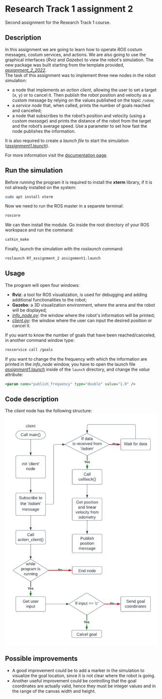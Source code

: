 # Research Track 1 assignment 2

Second assignment for the Research Track 1 course.

## Description

In this assignment we are going to learn how to operate _ROS_ costum messages, costum services, and actions. We are also going to use the graphical interfaces (_Rviz_ and _Gazebo_) to view the robot's simulation.
The new package was built starting from the template provided, [_assignment_2_2022_](https://github.com/CarmineD8/assignment_2_2022).<br>
The task of this assignment was to implement three new nodes in the robot simulation:

- a node that implements an _action client_, allowing the user to set a target (x, y) or to cancel it. Then publish the robot position and velocity as a custom message by relying on the values published on the topic `/odom`;
- a _service node_ that, when called, prints the number of goals reached and cancelled;
- a node that subscribes to the robot’s position and velocity (using a _custom message_) and prints the distance of the robot from the target and the robot’s average speed. Use a parameter to set how fast the node publishes the information.

It is also required to create a _launch file_ to start the simulation ([_assignment1.launch_](launch/assignment1.launch)).

For more information visit the [documentation page](https://gabri00.github.io/RT_assignment_2/).

## Run the simulation

Before running the program it is required to install the **xterm** library, if it is not already installed on the system:

```sh
sudo apt install xterm
```

Now we need to run the ROS master in a separete terminal:

```sh
roscore
```

We can then install the module. Go inside the root directory of your ROS workspace and run the command:

```sh
catkin_make
```

Finally, launch the simulation with the _roslaunch_ command:

```sh
roslaunch RT_assignment_2 assignment1.launch
```

## Usage

The program will open four windows:

- **Rviz**: a tool for ROS visualization, is used for debugging and adding additional functionalities to the robot;
- **Gazebo**: a 3D visualization environment, where the arena and the robot will be displayed;
- [_info_node.py_](scripts/info_node.py): the window where the robot's information will be printed;
- [_client.py_](scripts/client.py): the window where the user can input the desired position or cancel it.

If you want to know the number of goals that have been reached/canceled, in another command window type:

```sh
rosservice call /goals
```

If you want to change the the frequency with which the information are printed in the _info_node_ window, you have to open the launch file [_assignment1.launch_](launch/assignment1.launch) inside of the `launch` directory, and change the _value_ attribute:

```xml
<param name="publish_frequency" type="double" value="1.0" />
```

## Code description

The _client_ node has the following structure:
![client node structure](client.png)

## Possible improvements

- A good improvement could be to add a marker in the simulation to visualize the goal location, since it is not clear where the robot is going.<br>
- Another useful improvement could be controlling that the goal coordinates are actually valid, hence they must be integer values and in the range of the canvas width and height.
